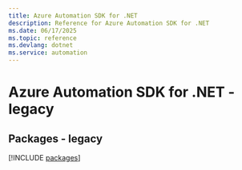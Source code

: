 ```yaml
---
title: Azure Automation SDK for .NET
description: Reference for Azure Automation SDK for .NET
ms.date: 06/17/2025
ms.topic: reference
ms.devlang: dotnet
ms.service: automation
---
```

# Azure Automation SDK for .NET - legacy
## Packages - legacy
[!INCLUDE [packages](automation-index.md)]